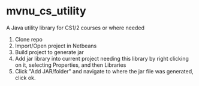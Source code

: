 # mvnu_cs_utility
A Java utility library for CS1/2 courses or where needed

1. Clone repo
2. Import/Open project in Netbeans
3. Build project to generate jar
4. Add jar library into current project needing this library by right clicking on it, selecting Properties, and then Libraries
5. Click "Add JAR/folder" and navigate to where the jar file was generated, click ok.
